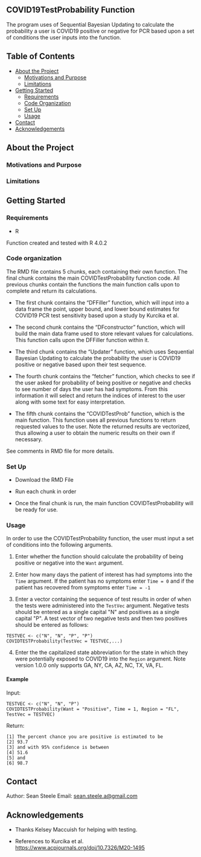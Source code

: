 ## COVID19TestProbability Function
The program uses of Sequential Bayesian Updating to calculate the probability a user is COVID19 positive or negative for PCR based upon a set of conditions the user inputs into the function.


<!-- TABLE OF CONTENTS -->
## Table of Contents

* [About the Project](#about-the-project)
  * [Motivations and Purpose](#motivations-and-purpose)
  * [Limitations](#limitations)
* [Getting Started](#getting-started)
  * [Requirements](#requirements)
  * [Code Organization](#code-organization)
  * [Set Up](#set-up)
  * [Usage](#usage)
* [Contact](#contact)
* [Acknowledgements](#acknowledgements)

<!-- ABOUT THE PROJECT -->
## About the Project


### Motivations and Purpose

### Limitations

<!-- GETTING STARTED -->
## Getting Started

### Requirements

* R

Function created and tested with R 4.0.2

### Code organization 

The RMD file contains 5 chunks, each containing their own function. The final chunk contains the main COVIDTestProbability function code. All previous chunks contain the functions the main function calls upon to complete and return its calculations.

  * The first chunk contains the “DFFiller” function, which will input into a data frame the point, upper bound, and lower bound estimates for COVID19 PCR test sensitivity based upon a study by Kurcika et al.

  * The second chunk contains the “DFconstructor” function, which will build the main data frame used to store relevant values for calculations. This function calls upon the DFFiller function within it.

  * The third chunk contains the “Updater” function, which uses Sequential Bayesian Updating to calculate the probability the user is COVID19 positive or negative based upon their test sequence.

  * The fourth chunk contains the “fetcher” function, which checks to see if the user asked for probability of being positive or negative and checks to see number of days the user has had symptoms. From this information it will select and return the indices of interest to the user along with some text for easy interpretation.

  * The fifth chunk contains the “COVIDTestProb” function, which is the main function. This function uses all previous functions to return requested values to the user. Note the returned results are vectorized, thus allowing a user to obtain the numeric results on their own if necessary.

See comments in RMD file for more details.

### Set Up

* Download the RMD File

* Run each chunk in order 

* Once the final chunk is run, the main function COVIDTestProbability will be ready for use.

### Usage

In order to use the COVIDTestProbability function, the user must input a set of conditions into the following arguments.

1. Enter whether the function should calculate the probability of being positive or negative into the `Want` argument.

2. Enter how many days the patient of interest has had symptoms into the `Time` argument. If the patient has no symptoms enter `Time = 0` and if the patient has recovered from symptoms enter `Time = -1`

3. Enter a vector containing the sequence of test results in order of when the tests were administered into the `TestVec` argument. Negative tests should be entered as a single capital "N" and positives as a single capital "P".  A test vector of two negative tests and then two positives should be entered as follows:

```JS
TESTVEC <- c("N", "N", "P", "P")
COVIDTESTProbability(TestVec = TESTVEC,...)
```

4. Enter the the capitalized state abbreviation for the state in which they were potentially exposed to COVID19 into the `Region` argument. Note version 1.0.0 only supports GA, NY, CA, AZ, NC, TX, VA, FL.

#### Example 

Input:
```JS
TESTVEC <- c("N", "N", "P")
COVIDTESTProbability(Want = "Positive", Time = 1, Region = "FL", TestVec = TESTVEC)
```
Return:

```JS
[1] The percent chance you are positive is estimated to be
[2] 93.7                                                  
[3] and with 95% confidence is between                    
[4] 51.6                                                  
[5] and                                                   
[6] 98.7  
```
<!-- CONTACT -->
## Contact

Author: Sean Steele
Email: sean.steele.a@gmail.com

<!-- ACKNOWLEDGEMENTS -->
## Acknowledgements

* Thanks Kelsey Maccuish for helping with testing.

* References to Kurcika et al. https://www.acpjournals.org/doi/10.7326/M20-1495






